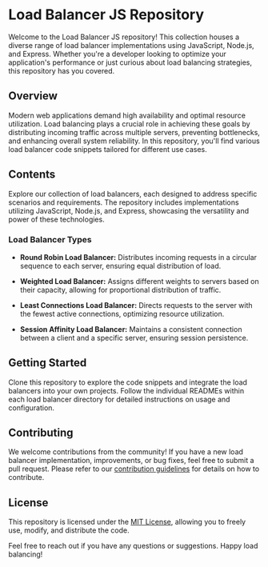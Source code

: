# Load Balancer JS Repository

Welcome to the Load Balancer JS repository! This collection houses a diverse range of load balancer implementations using JavaScript, Node.js, and Express. Whether you're a developer looking to optimize your application's performance or just curious about load balancing strategies, this repository has you covered.

## Overview

Modern web applications demand high availability and optimal resource utilization. Load balancing plays a crucial role in achieving these goals by distributing incoming traffic across multiple servers, preventing bottlenecks, and enhancing overall system reliability. In this repository, you'll find various load balancer code snippets tailored for different use cases.

## Contents

Explore our collection of load balancers, each designed to address specific scenarios and requirements. The repository includes implementations utilizing JavaScript, Node.js, and Express, showcasing the versatility and power of these technologies.

### Load Balancer Types

- **Round Robin Load Balancer:** Distributes incoming requests in a circular sequence to each server, ensuring equal distribution of load.

- **Weighted Load Balancer:** Assigns different weights to servers based on their capacity, allowing for proportional distribution of traffic.

- **Least Connections Load Balancer:** Directs requests to the server with the fewest active connections, optimizing resource utilization.

- **Session Affinity Load Balancer:** Maintains a consistent connection between a client and a specific server, ensuring session persistence.

## Getting Started

Clone this repository to explore the code snippets and integrate the load balancers into your own projects. Follow the individual READMEs within each load balancer directory for detailed instructions on usage and configuration.

## Contributing

We welcome contributions from the community! If you have a new load balancer implementation, improvements, or bug fixes, feel free to submit a pull request. Please refer to our [contribution guidelines](CONTRIBUTING.md) for details on how to contribute.

## License

This repository is licensed under the [MIT License](LICENSE), allowing you to freely use, modify, and distribute the code.

Feel free to reach out if you have any questions or suggestions. Happy load balancing!
